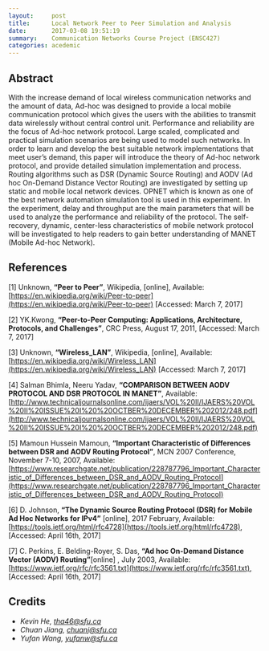 ```yaml
---
layout:     post
title:      Local Network Peer to Peer Simulation and Analysis
date:       2017-03-08 19:51:19
summary:    Communication Networks Course Project (ENSC427)
categories: acedemic
---
```


## Abstract

With the increase demand of local wireless communication networks and the amount of data, Ad-hoc was designed to provide a local mobile communication protocol which gives the users with the abilities to transmit data wirelessly without central control unit. Performance and reliability are the focus of Ad-hoc network protocol. Large scaled, complicated and practical simulation scenarios are being used to model such networks. In order to learn and develop the best suitable network implementations that meet user’s demand, this paper will introduce the theory of Ad-hoc network protocol, and provide detailed simulation implementation and process. Routing algorithms such as DSR (Dynamic Source Routing) and AODV (Ad hoc On-Demand Distance Vector Routing) are investigated by setting up static and mobile local network devices. OPNET which is known as one of the best network automation simulation tool is used in this experiment. In the experiment, delay and throughput are the main parameters that will be used to analyze the performance and reliability of the protocol. The self-recovery, dynamic, center-less characteristics of mobile network protocol will be investigated to help readers to gain better understanding of MANET (Mobile Ad-hoc Network).


## References

[1] Unknown, __“Peer to Peer”__, Wikipedia, [online], Available: [https://en.wikipedia.org/wiki/Peer-to-peer](https://en.wikipedia.org/wiki/Peer-to-peer) [Accessed: March 7, 2017]

[2] YK.Kwong, __“Peer-to-Peer Computing: Applications, Architecture, Protocols, and Challenges”__, CRC Press, August 17, 2011, [Accessed: March 7, 2017]

[3] Unknown, __“Wireless_LAN”__, Wikipedia, [online], Available:
[https://en.wikipedia.org/wiki/Wireless_LAN](https://en.wikipedia.org/wiki/Wireless_LAN) [Accessed: March 7, 2017]

[4] Salman Bhimla, Neeru Yadav, __“COMPARISON BETWEEN AODV PROTOCOL AND DSR PROTOCOL IN MANET”__, Available: [http://www.technicaljournalsonline.com/ijaers/VOL%20II/IJAERS%20VOL%20II%20ISSUE%20I%20%20OCTBER%20DECEMBER%202012/248.pdf](http://www.technicaljournalsonline.com/ijaers/VOL%20II/IJAERS%20VOL%20II%20ISSUE%20I%20%20OCTBER%20DECEMBER%202012/248.pdf)

[5] Mamoun Hussein Mamoun, __“Important Characteristic of Differences between                                               DSR and AODV Routing Protocol”__, MCN 2007 Conference, November 7-10, 2007, Available: [https://www.researchgate.net/publication/228787796_Important_Characteristic_of_Differences_between_DSR_and_AODV_Routing_Protocol](https://www.researchgate.net/publication/228787796_Important_Characteristic_of_Differences_between_DSR_and_AODV_Routing_Protocol)

[6] D. Johnson, __“The Dynamic Source Routing Protocol (DSR) for Mobile Ad Hoc Networks for IPv4”__ [online], 2017 February,   Available:
[https://tools.ietf.org/html/rfc4728](https://tools.ietf.org/html/rfc4728), [Accessed: April 16th, 2017]


[7] C. Perkins, E. Belding-Royer, S. Das, __“Ad hoc On-Demand Distance Vector (AODV) Routing”__[online] , July 2003, Available: [https://www.ietf.org/rfc/rfc3561.txt](https://www.ietf.org/rfc/rfc3561.txt), [Accessed: April 16th, 2017]


## Credits
- _Kevin He, <tha46@sfu.ca>_
- _Chuan Jiang, <chuanj@sfu.ca>_
- _Yufan Wang, <yufanw@sfu.ca>_
